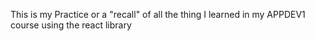 This is my Practice or a "recall" of all the thing I learned in my APPDEV1 course using the react library
